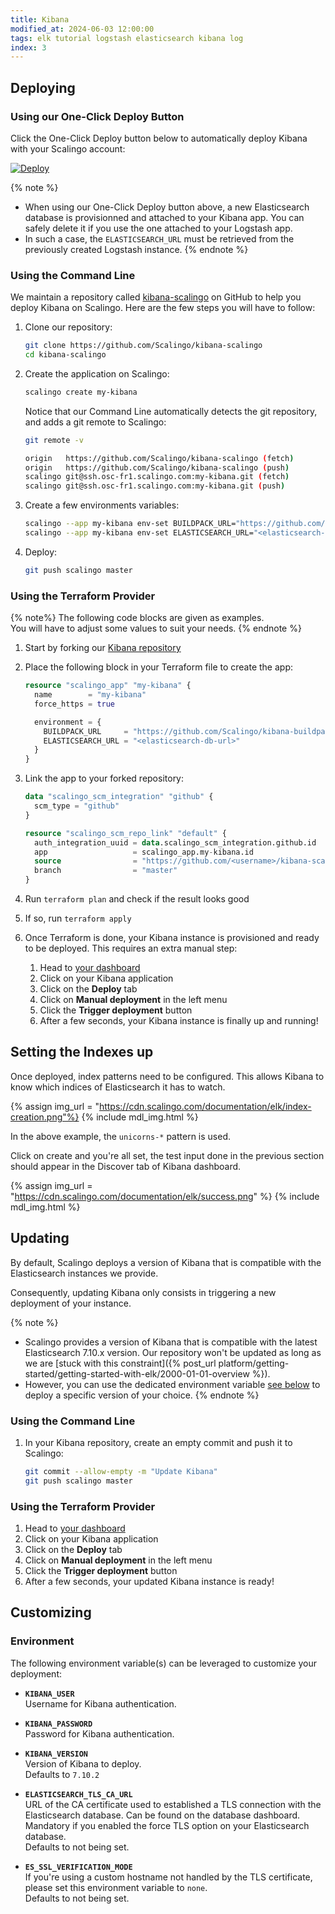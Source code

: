 ```yaml
---
title: Kibana
modified_at: 2024-06-03 12:00:00
tags: elk tutorial logstash elasticsearch kibana log
index: 3
---
```


## Deploying

### Using our One-Click Deploy Button

Click the One-Click Deploy button below to automatically deploy Kibana with
your Scalingo account:

[![Deploy](https://cdn.scalingo.com/deploy/button.svg)](https://dashboard.scalingo.com/deploy?source=https://github.com/Scalingo/kibana-scalingo)

{% note %}
* When using our One-Click Deploy button above, a new Elasticsearch database is
  provisionned and attached to your Kibana app. You can safely delete it if you
  use the one attached to your Logstash app.
* In such a case, the `ELASTICSEARCH_URL` must be retrieved from the previously
  created Logstash instance.
{% endnote %}

### Using the Command Line

We maintain a repository called [kibana-scalingo](https://github.com/Scalingo/kibana-scalingo)
on GitHub to help you deploy Kibana on Scalingo. Here are the few steps you
will have to follow:

1. Clone our repository:

   ```bash
   git clone https://github.com/Scalingo/kibana-scalingo
   cd kibana-scalingo
   ```

2. Create the application on Scalingo:

   ```bash
   scalingo create my-kibana
   ```

   Notice that our Command Line automatically detects the git repository, and
   adds a git remote to Scalingo:

   ```bash
   git remote -v

   origin   https://github.com/Scalingo/kibana-scalingo (fetch)
   origin   https://github.com/Scalingo/kibana-scalingo (push)
   scalingo git@ssh.osc-fr1.scalingo.com:my-kibana.git (fetch)
   scalingo git@ssh.osc-fr1.scalingo.com:my-kibana.git (push)
   ```

3. Create a few environments variables:

   ```bash
   scalingo --app my-kibana env-set BUILDPACK_URL="https://github.com/Scalingo/kibana-buildpack"
   scalingo --app my-kibana env-set ELASTICSEARCH_URL="<elasticsearch-db-url>"
   ```

4. Deploy:

   ```bash
   git push scalingo master
   ```

### Using the Terraform Provider

{% note%}
The following code blocks are given as examples.\
You will have to adjust some values to suit your needs.
{% endnote %}

1. Start by forking our [Kibana repository](https://github.com/Scalingo/kibana-scalingo)

2. Place the following block in your Terraform file to create the app:

   ```terraform
   resource "scalingo_app" "my-kibana" {
     name        = "my-kibana"
     force_https = true

     environment = {
       BUILDPACK_URL     = "https://github.com/Scalingo/kibana-buildpack"
       ELASTICSEARCH_URL = "<elasticsearch-db-url>"
     }
   }
   ```

3. Link the app to your forked repository:

   ```terraform
   data "scalingo_scm_integration" "github" {
     scm_type = "github"
   }

   resource "scalingo_scm_repo_link" "default" {
     auth_integration_uuid = data.scalingo_scm_integration.github.id
     app                   = scalingo_app.my-kibana.id
     source                = "https://github.com/<username>/kibana-scalingo"
     branch                = "master"
   }
   ```

4. Run `terraform plan` and check if the result looks good
5. If so, run `terraform apply`
6. Once Terraform is done, your Kibana instance is provisioned and ready to
   be deployed. This requires an extra manual step:

   1. Head to [your dashboard](https://dashboard.scalingo.com/apps/)
   2. Click on your Kibana application
   3. Click on the **Deploy** tab
   4. Click on **Manual deployment** in the left menu
   5. Click the **Trigger deployment** button
   6. After a few seconds, your Kibana instance is finally up and running!


## Setting the Indexes up

Once deployed, index patterns need to be configured. This allows Kibana to know
which indices of Elasticsearch it has to watch.

{% assign img_url = "https://cdn.scalingo.com/documentation/elk/index-creation.png"%}
{% include mdl_img.html %}

In the above example, the `unicorns-*` pattern is used.

Click on create and you're all set, the test input done in the previous section
should appear in the Discover tab of Kibana dashboard.

{% assign img_url = "https://cdn.scalingo.com/documentation/elk/success.png" %}
{% include mdl_img.html %}


## Updating

By default, Scalingo deploys a version of Kibana that is compatible with the
Elasticsearch instances we provide.

Consequently, updating Kibana only consists in triggering a new deployment of
your instance.

{% note %}
* Scalingo provides a version of Kibana that is compatible with the latest
  Elasticsearch 7.10.x version. Our repository won't be updated as long as we
  are [stuck with this constraint]({% post_url platform/getting-started/getting-started-with-elk/2000-01-01-overview %}).
* However, you can use the dedicated environment variable [see below](#environment)
  to deploy a specific version of your choice.
{% endnote %}

### Using the Command Line

1. In your Kibana repository, create an empty commit and push it to Scalingo:

   ```bash
   git commit --allow-empty -m "Update Kibana"
   git push scalingo master
   ```

### Using the Terraform Provider

1. Head to [your dashboard](https://dashboard.scalingo.com/apps/)
2. Click on your Kibana application
3. Click on the **Deploy** tab
4. Click on **Manual deployment** in the left menu
5. Click the **Trigger deployment** button
6. After a few seconds, your updated Kibana instance is ready!


## Customizing

### Environment

The following environment variable(s) can be leveraged to customize your
deployment:

- **`KIBANA_USER`**\
  Username for Kibana authentication.

- **`KIBANA_PASSWORD`**\
  Password for Kibana authentication.

- **`KIBANA_VERSION`**\
  Version of Kibana to deploy.\
  Defaults to `7.10.2`

- **`ELASTICSEARCH_TLS_CA_URL`**\
  URL of the CA certificate used to established a TLS connection with the
  Elasticsearch database. Can be found on the database dashboard.\
  Mandatory if you enabled the force TLS option on your Elasticsearch database.\
  Defaults to not being set.

- **`ES_SSL_VERIFICATION_MODE`**\
  If you're using a custom hostname not handled by the TLS certificate, please
  set this environment variable to `none`.\
  Defaults to not being set.
